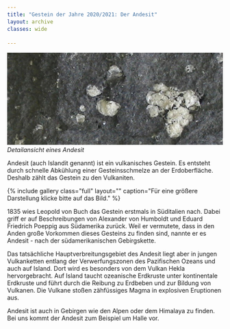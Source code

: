 ```yaml
---
title: "Gestein der Jahre 2020/2021: Der Andesit"
layout: archive
classes: wide

---
```


[![](/img/thumbs/Andesit_thumb.jpg)](/img/Andesit.jpg)
*<br>Detailansicht eines Andesit*

Andesit (auch Islandit genannt) ist ein vulkanisches Gestein. Es entsteht durch schnelle Abkühlung einer Gesteinsschmelze an der Erdoberfläche. Deshalb zählt das Gestein zu den Vulkaniten.

{% include gallery class="full" layout="" caption="Für eine größere Darstellung klicke bitte auf das Bild." %}

1835 wies Leopold von Buch das Gestein erstmals in Süditalien nach. Dabei griff er auf Beschreibungen von Alexander von Humboldt und Eduard Friedrich Poeppig aus Südamerika zurück. Weil er vermutete, dass in den Anden große Vorkommen dieses Gesteins zu finden sind, nannte er es Andesit - nach der südamerikanischen Gebirgskette.

Das tatsächliche Hauptverbreitungsgebiet des Andesit liegt aber in jungen Vulkanketten entlang der Verwerfungszonen des Pazifischen Ozeans und auch auf Island. Dort wird es besonders von dem Vulkan Hekla hervorgebracht.  Auf Island taucht ozeanische Erdkruste unter kontinentale Erdkruste und führt durch die Reibung  zu Erdbeben und zur Bildung von Vulkanen. Die Vulkane stoßen zähfüssiges Magma in explosiven Eruptionen aus.

Andesit ist auch in Gebirgen wie den Alpen oder dem Himalaya zu finden. Bei uns kommt der Andesit zum Beispiel um Halle vor.
